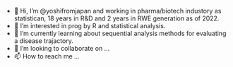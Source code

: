 - 👋 Hi, I’m @yoshifromjapan and working in pharma/biotech industory as statistican, 18 years in R&D and 2 years in RWE generation as of 2022.
- 👀 I’m interested in prog by R and statistical analysis.
- 🌱 I’m currently learning about sequential analysis methods for evaluating a disease trajactory. 
- 💞️ I’m looking to collaborate on ...
- 📫 How to reach me ...

<!---
yoshifromjapan/yoshifromjapan is a ✨ special ✨ repository because its `README.md` (this file) appears on your GitHub profile.
You can click the Preview link to take a look at your changes.
--->

